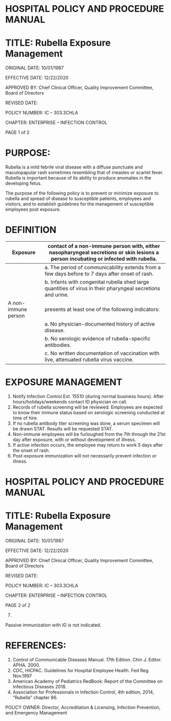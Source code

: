 # HOSPITAL POLICY AND PROCEDURE MANUAL

# TITLE: Rubella Exposure Management

ORIGINAL DATE: 10/01/1987

EFFECTIVE DATE: 12/22/2020

APPROVED BY: Chief Clinical Officer, Quality Improvement Committee, Board of Directors

REVISED DATE:

POLICY NUMBER: IC – 303.3CHLA

CHAPTER: ENTERPRISE – INFECTION CONTROL

PAGE 1 of 2

# PURPOSE:

Rubella is a mild febrile viral disease with a diffuse punctuate and maculopapular rash sometimes resembling that of measles or scarlet fever. Rubella is important because of its ability to produce anomalies in the developing fetus.

The purpose of the following policy is to prevent or minimize exposure to rubella and spread of disease to susceptible patients, employees and visitors, and to establish guidelines for the management of susceptible employees post exposure.

# DEFINITION

|Exposure|contact of a non-immune person with, either nasopharyngeal secretions or skin lesions a person incubating or infected with rubella.|
|---|---|
| |a. The period of communicability extends from a few days before to 7 days after onset of rash.|
| |b. Infants with congenital rubella shed large quantities of virus in their pharyngeal secretions and urine.|
|A non-immune person|presents at least one of the following indicators:|
| |a. No physician-documented history of active disease.|
| |b. No serologic evidence of rubella-specific antibodies.|
| |c. No written documentation of vaccination with live, attenuated rubella virus vaccine.|

# EXPOSURE MANAGEMENT

1. Notify Infection Control Ext. 15510 (during normal business hours). After hours/holidays/weekends contact ID physician on call.
2. Records of rubella screening will be reviewed. Employees are expected to know their immune status based on serologic screening conducted at time of hire.
3. If no rubella antibody titer screening was done, a serum specimen will be drawn STAT. Results will be requested STAT.
4. Non-immune employees will be furloughed from the 7th through the 21st day after exposure, with or without development of illness.
5. If active infection occurs, the employee may return to work 5 days after the onset of rash.
6. Post-exposure immunization will not necessarily prevent infection or illness.
# HOSPITAL POLICY AND PROCEDURE MANUAL

# TITLE: Rubella Exposure Management

ORIGINAL DATE: 10/01/1987

EFFECTIVE DATE: 12/22/2020

APPROVED BY: Chief Clinical Officer, Quality Improvement Committee, Board of Directors

REVISED DATE:

POLICY NUMBER: IC – 303.3CHLA

CHAPTER: ENTERPRISE – INFECTION CONTROL

PAGE 2 of 2

7.
Passive immunization with IG is not indicated.

# REFERENCES:

1. Control of Communicable Diseases Manual. 17th Edition. Chin J. Editor. APHA. 2000.
2. CDC, HICPAC. Guidelines for Hospital Employee Health. Fed Reg. Nov.1997
3. American Academy of Pediatrics RedBook: Report of the Committee on Infectious Diseases 2018.
4. Association for Professionals in Infection Control, 4th edition, 2014, “Rubella” chapter 86.

POLICY OWNER: Director, Accreditation & Licensing, Infection Prevention, and Emergency Management